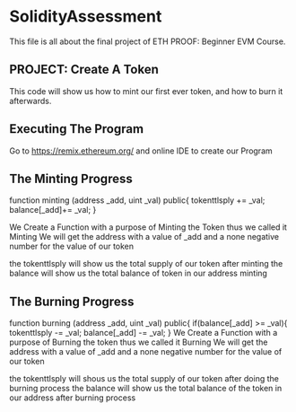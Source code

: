 # SolidityAssessment

This file is all about the final project of ETH PROOF: Beginner EVM Course. 

## PROJECT: Create A Token

This code will show us how to mint our first ever token, and how to burn it afterwards.

## Executing The Program

Go to https://remix.ethereum.org/ and online IDE to create our Program

## The Minting Progress

function minting (address _add, uint _val) public{
        tokenttlsply += _val;
        balance[_add]+= _val;
    }

We Create a Function with a purpose of Minting the Token thus we called it Minting
We will get the address with a value of _add and a none negative number for the value of our token

the tokenttlsply will show us the total supply of our token after minting 
the balance will show us the total balance of token in our address minting

## The Burning Progress

function burning (address _add, uint _val) public{
        if(balance[_add] >= _val){
            tokenttlsply -= _val;
            balance[_add] -= _val;
        }
 We Create a Function with a purpose of Burning the token thus we called it Burning
 We will get the address with a value of _add and a none negative number for the value of our token

 the tokenttlsply will shous us the total supply of our token after doing the burning process
 the balance will show us the total balance of the token in our address after burning process



